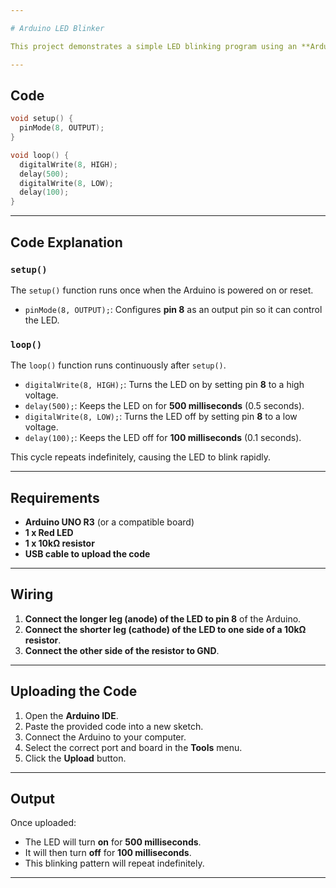 ```yaml
---

# Arduino LED Blinker  

This project demonstrates a simple LED blinking program using an **Arduino UNO R3**. The LED connected to **pin 8** will turn on for **500 milliseconds** and then turn off for **100 milliseconds**, creating a blinking pattern.  

---
```


## Code  

```cpp
void setup() {
  pinMode(8, OUTPUT);
}

void loop() {
  digitalWrite(8, HIGH);
  delay(500);
  digitalWrite(8, LOW);
  delay(100);
}
```

---

## Code Explanation  

### `setup()`  
The `setup()` function runs once when the Arduino is powered on or reset.  
- `pinMode(8, OUTPUT);`: Configures **pin 8** as an output pin so it can control the LED.  

### `loop()`  
The `loop()` function runs continuously after `setup()`.  
- `digitalWrite(8, HIGH);`: Turns the LED on by setting pin **8** to a high voltage.  
- `delay(500);`: Keeps the LED on for **500 milliseconds** (0.5 seconds).  
- `digitalWrite(8, LOW);`: Turns the LED off by setting pin **8** to a low voltage.  
- `delay(100);`: Keeps the LED off for **100 milliseconds** (0.1 seconds).  

This cycle repeats indefinitely, causing the LED to blink rapidly.  

---

## Requirements  

- **Arduino UNO R3** (or a compatible board)  
- **1 x Red LED**  
- **1 x 10kΩ resistor**  
- **USB cable to upload the code**  

---

## Wiring  

1. **Connect the longer leg (anode) of the LED to pin 8** of the Arduino.  
2. **Connect the shorter leg (cathode) of the LED to one side of a 10kΩ resistor**.  
3. **Connect the other side of the resistor to GND**.  

---

## Uploading the Code  

1. Open the **Arduino IDE**.  
2. Paste the provided code into a new sketch.  
3. Connect the Arduino to your computer.  
4. Select the correct port and board in the **Tools** menu.  
5. Click the **Upload** button.  

---

## Output  

Once uploaded:  
- The LED will turn **on** for **500 milliseconds**.  
- It will then turn **off** for **100 milliseconds**.  
- This blinking pattern will repeat indefinitely.  

---